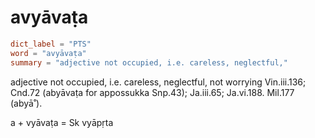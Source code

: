 # avyāvaṭa

``` toml
dict_label = "PTS"
word = "avyāvaṭa"
summary = "adjective not occupied, i.e. careless, neglectful,"
```

adjective not occupied, i.e. careless, neglectful, not worrying Vin.iii.136; Cnd.72 (abyāvaṭa for appossukka Snp.43); Ja.iii.65; Ja.vi.188. Mil.177 (abyā˚).

a \+ vyāvaṭa = Sk vyāpṛta

